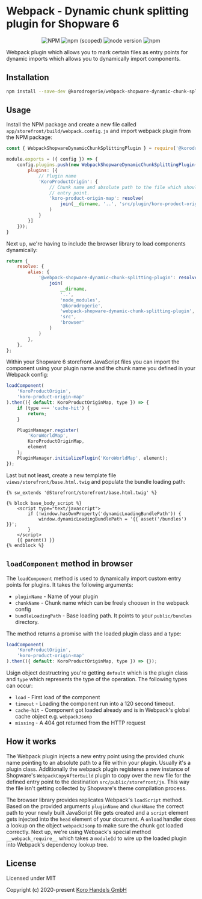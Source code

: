 # Webpack - Dynamic chunk splitting plugin for Shopware 6

<div align="center">

![NPM](https://img.shields.io/npm/l/@korodrogerie/webpack-shopware-dynamic-chunk-splitting-plugin) ![npm (scoped)](https://img.shields.io/npm/v/@korodrogerie/webpack-shopware-dynamic-chunk-splitting-plugin) ![node version](https://img.shields.io/badge/node-v16-brightgreen) ![npm](https://img.shields.io/npm/dm/@korodrogerie/webpack-shopware-dynamic-chunk-splitting-plugin)
</div>

Webpack plugin which allows you to mark certain files as entry points for dynamic imports which allows you to dynamically import components.

## Installation

```bash
npm install --save-dev @korodrogerie/webpack-shopware-dynamic-chunk-splitting-plugin
```

## Usage

Install the NPM package and create a new file called `app/storefront/build/webpack.config.js` and import webpack plugin from the NPM package:

```js
const { WebpackShopwareDynamicChunkSplittingPlugin } = require('@korodrogerie/webpack-shopware-dynamic-chunk-splitting-plugin');

module.exports = ({ config }) => {
    config.plugins.push(new WebpackShopwareDynamicChunkSplittingPlugin({
        plugins: [{
            // Plugin name
            'KoroProductOrigin': {
                // Chunk name and absolute path to the file which should be its own
                // entry point.
                'koro-product-origin-map': resolve(
                    join(__dirname, '..', 'src/plugin/koro-product-origin-map.js')
                )
            }
        }]
    }));
}
```

Next up, we're having to include the browser library to load components dynamically:

```js
return {
    resolve: {
        alias: {
            '@webpack-shopware-dynamic-chunk-splitting-plugin': resolve(
                join(
                    __dirname,
                    '..',
                    'node_modules',
                    '@korodrogerie',
                    'webpack-shopware-dynamic-chunk-splitting-plugin',
                    'src',
                    'browser'
                )
            )
        },
    },
};
```

Within your Shopware 6 storefront JavaScript files you can import the component using your plugin name and the chunk name you defined in your Webpack config:

```js
loadComponent(
    'KoroProductOrigin',
    'koro-product-origin-map'
).then(({ default: KoroProductOriginMap, type }) => {
    if (type === 'cache-hit') {
        return;
    }

    PluginManager.register(
        'KoroWorldMap',
        KoroProductOriginMap,
        element
    );
    PluginManager.initializePlugin('KoroWorldMap', element);
});
```

Last but not least, create a new template file `views/storefront/base.html.twig` and populate the bundle loading path:

```twig
{% sw_extends '@Storefront/storefront/base.html.twig' %}

{% block base_body_script %}
    <script type="text/javascript">
        if (!window.hasOwnProperty('dynamicLoadingBundlePath')) {
            window.dynamicLoadingBundlePath = '{{ asset('/bundles') }}';
        }
    </script>
    {{ parent() }}
{% endblock %}
```

## `loadComponent` method in browser

The `loadComponent` method is used to dynamically import custom entry points for plugins. It takes the following arguments:

* `pluginName` - Name of your plugin
* `chunkName` - Chunk name which can be freely choosen in the webpack config
* `bundleLoadingPath` - Base loading path. It points to your `public/bundles` directory.

The method returns a promise with the loaded plugin class and a type:

```js
loadComponent(
    'KoroProductOrigin', 
    'koro-product-origin-map'
).then(({ default: KoroProductOriginMap, type }) => {});
```

Usign object destructring you're getting `default` which is the plugin class and `type` which represents the type of the operation. The following types can occur:

* `load` - First load of the component
* `timeout` - Loading the component run into a 120 second timeout.
* `cache-hit` - Component got loaded already and is in Webpack's global cache object e.g. `webpackJsonp`
* `missing` -  A 404 got returned from the HTTP request

## How it works

The Webpack plugin injects a new entry point using the provided chunk name pointing to an absolute path to a file within your plugin. Usually it's a plugin class. Additionally the webpack plugin registeres a new instance of Shopware's `WebpackCopyAfterBuild` plugin to copy over the new file for the defined entry point to the destination `src/public/storefront/js`. This way the file isn't getting collected by Shopware's theme compilation process.

The browser library provides replicates Webpack's `loadScript` method. Based on the provided arguments `pluginName` and `chunkName` the correct path to your newly built JavaScript file gets created and a `script` element gets injected into the `head` element of your document. A `onload` handler does a lookup on the object `webpackJsonp` to make sure the chunk got loaded correctly. Next up, we're using Webpack's special method `__webpack_require__` which takes a `moduleId` to wire up the loaded plugin into Webpack's dependency lookup tree.

## License

Licensed under MIT

Copyright (c) 2020-present [Koro Handels GmbH](https://github.com/KoRoHandelsGmbH/)